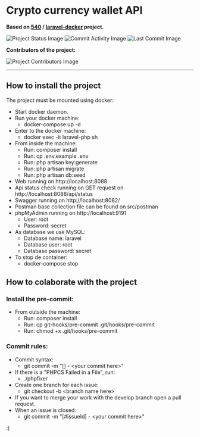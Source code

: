 # Crypto currency wallet API

**Based on <a href="https://github.com/540">540</a> / <a href="https://github.com/540/laravel-docker">laravel-docker</a> project.**

![Project Status Image](https://img.shields.io/github/workflow/status/MKoding/laravel-docker/Laravel%20Validation/develop?label=project%20status)
![Commit Activity Image](https://img.shields.io/github/commit-activity/m/MKoding/laravel-docker)
![Last Commit Image](https://img.shields.io/github/last-commit/MKoding/laravel-docker)

**Contributors of the project:**

![Project Contributors Image](https://contrib.rocks/image?repo=MKoding/laravel-docker)

***

## How to install the project
The project must be mounted using docker:

- Start docker daemon.
- Run your docker machine:
  - docker-compose up -d
- Enter to the docker machine:
  - docker exec -it laravel-php sh
- From inside the machine:
  - Run: composer install
  - Run: cp .env.example .env
  - Run: php artisan key:generate
  - Run: php artisan migrate
  - Run: php artisan db:seed
- Web running on http://localhost:8088
- Api status check running on GET request on http://localhost:8088/api/status
- Swagger running on http://localhost:8082/
- Postman base collection file can be found on src/postman
- phpMyAdmin running on http://localhost:9191
  - User: root
  - Password: secret
- As database we use MySQL:
  - Database name: laravel
  - Database user: root
  - Database password: secret
- To stop de container:
  - docker-compose stop

## How to colaborate with the project
### Install the pre-commit:
- From outside the machine:
  - Run: composer install
  - Run: cp git-hooks/pre-commit .git/hooks/pre-commit
  - Run: chmod +x .git/hooks/pre-commit
  
### Commit rules:
- Commit syntax:
  - git commit -m "[] - \<your commit here>"
- If there is a "PHPCS Failed in a File", run:
  - ./phpfixer
- Create one branch for each issue:
  - git checkout -b \<branch name here>
- If you want to merge your work with the develop branch open a pull request.
- When an issue is closed:
  - git commit -m "[#issueId] - \<your commit here>"

:)

